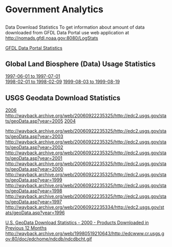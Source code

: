 # Government Analytics  

## 
Data Download Statistics
To get information about amount of data downloaded from GFDL Data Portal use web application at http://nomads.gfdl.noaa.gov:8080/LogStats

[GFDL Data Portal Statistics](http://nomads.gfdl.noaa.gov:8080/LogStats/)

## Global Land Biosphere (Data) Usage Statistics  
[1997-06-01 to 1997-07-01](http://web.archive.org/web/19970607080830/http://daac.gsfc.nasa.gov/CAMPAIGN_DOCS/LAND_BIO/stats/wwwstats.html)  
[1998-02-01 to 1998-02-09](http://web.archive.org/web/19980211032705/http://daac.gsfc.nasa.gov/CAMPAIGN_DOCS/LAND_BIO/stats/wwwstats.html)
[1999-08-03 to 1999-08-19](http://web.archive.org/web/20021220001528/http://daac.gsfc.nasa.gov/CAMPAIGN_DOCS/LAND_BIO/stats/wwwstats.html)  

## USGS Geodata Download Statistics  

[2006](http://wayback.archive.org/web/20070129045103/http://edc2.usgs.gov:80/stats/geoData.asp?year=2006)  
http://wayback.archive.org/web/20060922235325/http://edc2.usgs.gov/stats/geoData.asp?year=2005
[2004](http://wayback.archive.org/web/20040623063014/http://edc2.usgs.gov:80/stats/geoData.asp?year=2004)  

http://wayback.archive.org/web/20060922235325/http://edc2.usgs.gov/stats/geoData.asp?year=2003
http://wayback.archive.org/web/20060922235325/http://edc2.usgs.gov/stats/geoData.asp?year=2002
http://wayback.archive.org/web/20060922235325/http://edc2.usgs.gov/stats/geoData.asp?year=2001
http://wayback.archive.org/web/20060922235325/http://edc2.usgs.gov/stats/geoData.asp?year=2000
http://wayback.archive.org/web/20060922235325/http://edc2.usgs.gov/stats/geoData.asp?year=1999
http://wayback.archive.org/web/20060922235325/http://edc2.usgs.gov/stats/geoData.asp?year=1998
http://wayback.archive.org/web/20060922235325/http://edc2.usgs.gov/stats/geoData.asp?year=1997
http://wayback.archive.org/web/20060922235334/http://edc2.usgs.gov/stats/geoData.asp?year=1996

[U.S. GeoData Download Statistics - 2000 - Products Downloaded in Previous 12 Months](http://wayback.archive.org/web/20010203155000/http://edcwww.cr.usgs.gov:80/doc/edchome/ndcdb/statstbl.html)  
http://wayback.archive.org/web/19980519210643/http://edcwww.cr.usgs.gov:80/doc/edchome/ndcdb/ndcdbcht.gif


